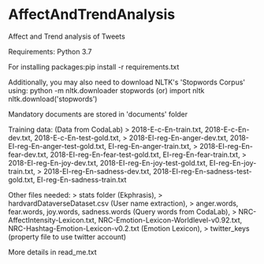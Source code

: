# AffectAndTrendAnalysis
Affect and Trend analysis of Tweets

Requirements: Python 3.7

For installing packages:pip install -r requirements.txt

Additionally, you may also need to download NLTK's 'Stopwords Corpus' using:
python -m nltk.downloader stopwords
            (or)
import nltk
nltk.download('stopwords')

Mandatory documents are stored in 'documents' folder

Training data: (Data from CodaLab)
    > 2018-E-c-En-train.txt, 2018-E-c-En-dev.txt, 2018-E-c-En-test-gold.txt,
    > 2018-EI-reg-En-anger-dev.txt, 2018-EI-reg-En-anger-test-gold.txt, EI-reg-En-anger-train.txt,
    > 2018-EI-reg-En-fear-dev.txt, 2018-EI-reg-En-fear-test-gold.txt, EI-reg-En-fear-train.txt,
    > 2018-EI-reg-En-joy-dev.txt, 2018-EI-reg-En-joy-test-gold.txt, EI-reg-En-joy-train.txt,
    > 2018-EI-reg-En-sadness-dev.txt, 2018-EI-reg-En-sadness-test-gold.txt, EI-reg-En-sadness-train.txt
    
Other files needed:
    > stats folder (Ekphrasis),
    > hardvardDataverseDataset.csv (User name extraction),
    > anger.words, fear.words, joy.words, sadness.words (Query words from CodaLab),
    > NRC-AffectIntensity-Lexicon.txt, NRC-Emotion-Lexicon-Worldlevel-v0.92.txt, NRC-Hashtag-Emotion-Lexicon-v0.2.txt (Emotion Lexicon),
    > twitter_keys (property file to use twitter account)
    

More details in read_me.txt
